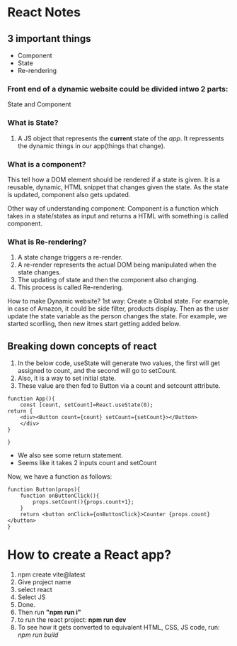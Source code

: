 # React Notes
## 3 important things
- Component
- State
- Re-rendering

### Front end of a dynamic website could be divided intwo 2 parts:
State and Component

### What is State?
1. A JS object that represents the **current** state of the *app*.
It repressents the dynamic things in our app(things that change).



### What is a component?
This tell how a DOM element should be rendered if a state is given.
It is a reusable, dynamic, HTML snippet that changes given the state.
As the state is updated, component also gets updated.

Other way of understanding component:
Component is a function which takes in a state/states as input and returns a HTML with something is called component.



### What is Re-rendering?
1. A state change triggers a re-render.
2. A re-render represents the actual DOM being manipulated when the state changes.
3. The updating of state and then the component also changing.
4. This process is called Re-rendering.

How to make Dynamic website?
1st way:
Create a Global state. For example, in case of Amazon, it could be side filter, products display.
Then as the user update the state variable as the person changes the state. For example, we started scorlling, then new itmes start getting added below.

## Breaking down concepts of react
1. In the below code, useState will generate two values, the first will get assigned to count, and the second will go to setCount.
2. Also, it is a way to set initial state.
3. These value are then fed to Button via a count and setcount attribute.
```
function App(){
    const [count, setCount]=React.useState(0);
return {
    <div><Button count={count} setCount={setCount}></Button>
    </div>
}

}
```
- We also see some return statement.
- Seems like it takes 2 inputs count and setCount


Now, we have a function as follows:
```
function Button(props){
    function onButtonClick(){
        props.setCount(){props.count+1};
    }
    return <button onClick={onButtonClick}>Counter {props.count}</button>
}

```



# How to create a React app?
1. npm create vite@latest
2. Give project name
3. select react
4. Select JS
5. Done.
6. Then run **"npm run i"**
7. to run the react project: **npm run dev**
8. To see how it gets converted to equivalent HTML, CSS, JS code, run: *npm run build*

